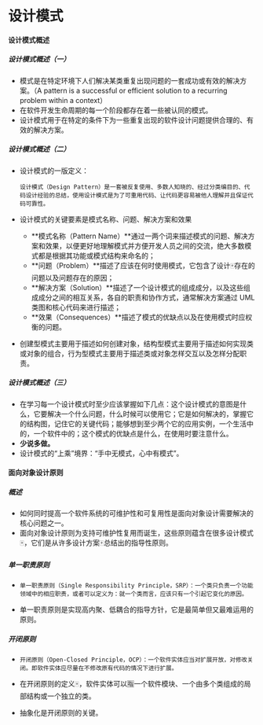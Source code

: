 # 设计模式

#### 设计模式概述

##### 设计模式概述（一）

- 模式是在特定环境下人们解决某类重复出现问题的一套成功或有效的解决方案。（A pattern is a successful or efficient solution to a recurring problem within a context）
- 在软件开发生命周期的每一个阶段都存在着一些被认同的模式。
- 设计模式用于在特定的条件下为一些重复出现的软件设计问题提供合理的、有效的解决方案。

##### 设计模式概述（二）

- 设计模式的一版定义：

  ```
  设计模式（Design Pattern）是一套被反复使用、多数人知晓的、经过分类编目的、代码设计经验的总结，使用设计模式是为了可重用代码、让代码更容易被他人理解并且保证代码可靠性。
  ```

- 设计模式的关键要素是模式名称、问题、解决方案和效果

  - **模式名称（Pattern Name）**通过一两个词来描述模式的问题、解决方案和效果，以便更好地理解模式并方便开发人员之间的交流，绝大多数模式都是根据其功能或模式结构来命名的；
  - **问题（Problem）**描述了应该在何时使用模式，它包含了设计🀄️存在的问题以及问题存在的原因；
  - **解决方案（Solution）**描述了一个设计模式的组成成分，以及这些组成成分之间的相互关系，各自的职责和协作方式，通常解决方案通过 UML 类图和核心代码来进行描述；
  - **效果（Consequences）**描述了模式的优缺点以及在使用模式时应权衡的问题。

- 创建型模式主要用于描述如何创建对象，结构型模式主要用于描述如何实现类或对象的组合，行为型模式主要用于描述类或对象怎样交互以及怎样分配职责。

##### 设计模式概述（三）

- 在学习每一个设计模式时至少应该掌握如下几点：这个设计模式的意图是什么，它要解决一个什么问题，什么时候可以使用它；它是如何解决的，掌握它的结构图，记住它的关键代码；能够想到至少两个它的应用实例，一个生活中的，一个软件中的；这个模式的优缺点是什么，在使用时要注意什么。
- **少说多做。**
- 设计模式的“上乘”境界：“手中无模式，心中有模式”。

#### 面向对象设计原则

##### 概述

- 如何同时提高一个软件系统的可维护性和可复用性是面向对象设计需要解决的核心问题之一。
- 面向对象设计原则为支持可维护性复用而诞生，这些原则蕴含在很多设计模式🀄️，它们是从许多设计方案🀄️总结出的指导性原则。

##### 单一职责原则

- ```
  单一职责原则（Single Responsibility Principle，SRP）：一个类只负责一个功能领域中的相应职责，或者可以定义为：就一个类而言，应该只有一个引起它变化的原因。
  ```

- 单一职责原则是实现高内聚、低耦合的指导方针，它是最简单但又最难运用的原则。

##### 开闭原则

- ```
  开闭原则（Open-Closed Principle，OCP）：一个软件实体应当对扩展开放，对修改关闭。即软件实体应尽量在不修改原有代码的情况下进行扩展。
  ```

- 在开闭原则的定义🀄️，软件实体可以🈯️一个软件模块、一个由多个类组成的局部结构或一个独立的类。

- 抽象化是开闭原则的关键。